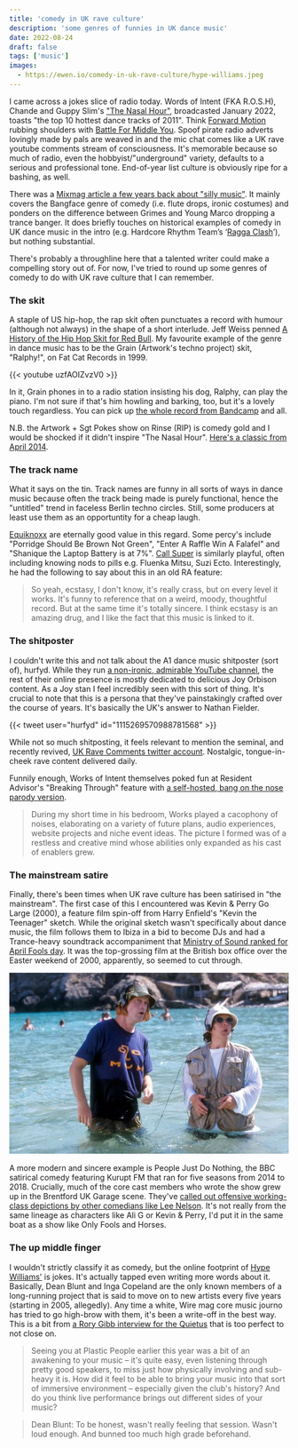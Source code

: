 ```yaml
---
title: 'comedy in UK rave culture'
description: 'some genres of funnies in UK dance music'
date: 2022-08-24
draft: false
tags: ['music']
images:
  - https://ewen.io/comedy-in-uk-rave-culture/hype-williams.jpeg
---
```


I came across a jokes slice of radio today. Words of Intent (FKA R.O.S.H),
Chande and Guppy Slim's
["The Nasal Hour"](https://soundcloud.com/balamii/the-nasal-hour-w-works-of-intent-chande-guppy-slim-january-2022),
broadcasted January 2022, toasts "the top 10 hottest dance tracks of 2011".
Think
[Forward Motion](https://www.youtube.com/watch?v=1yD2uhjQqsI&ab_channel=RECORDOirelles)
rubbing shoulders with
[Battle For Middle You](https://www.youtube.com/watch?v=aLqWjUWGYFA&ab_channel=TedHartkamp).
Spoof pirate radio adverts lovingly made by pals are weaved in and the mic chat
comes like a UK rave youtube comments stream of consciousness. It's memorable
because so much of radio, even the hobbyist/"underground" variety, defaults to a
serious and professional tone. End-of-year list culture is obviously ripe for a
bashing, as well.

There was a
[Mixmag article a few years back about "silly music"](https://mixmag.net/feature/silly-music-anti-establishment-artists-reclaiming-dance-music-funny-side).
It mainly covers the Bangface genre of comedy (i.e. flute drops, ironic
costumes) and ponders on the difference between Grimes and Young Marco dropping
a trance banger. It does briefly touches on historical examples of comedy in UK
dance music in the intro (e.g. Hardcore Rhythm Team’s
‘[Ragga Clash](https://www.youtube.com/watch?v=um9aitZBH3s)’), but nothing
substantial.

There's probably a throughline here that a talented writer could make a
compelling story out of. For now, I've tried to round up some genres of comedy
to do with UK rave culture that I can remember.

### The skit

A staple of US hip-hop, the rap skit often punctuates a record with humour
(although not always) in the shape of a short interlude. Jeff Weiss penned
[A History of the Hip Hop Skit for Red Bull](https://daily.redbullmusicacademy.com/2015/07/hip-hop-skits-history).
My favourite example of the genre in dance music has to be the Grain (Artwork's
techno project) skit, "Ralphy!", on Fat Cat Records in 1999.

{{< youtube uzfAOIZvzV0 >}}

In it, Grain phones in to a radio station insisting his dog, Ralphy, can play
the piano. I'm not sure if that's him howling and barking, too, but it's a
lovely touch regardless. You can pick up
[the whole record from Bandcamp](https://grainfc.bandcamp.com/album/untitled-g2)
and all.

N.B. the Artwork + Sgt Pokes show on Rinse (RIP) is comedy gold and I would be
shocked if it didn't inspire "The Nasal Hour".
[Here's a classic from April 2014](https://soundcloud.com/rinsefm/artwork280414).

### The track name

What it says on the tin. Track names are funny in all sorts of ways in dance
music because often the track being made is purely functional, hence the
"untitled" trend in faceless Berlin techno circles. Still, some producers at
least use them as an opportuntity for a cheap laugh.

[Equiknoxx](https://equiknoxx.bandcamp.com/) are eternally good value in this
regard. Some percy's include "Porridge Should Be Brown Not Green", "Enter A
Raffle Win A Falafel" and "Shanique the Laptop Battery is at 7%".
[Call Super](https://callsuper.bandcamp.com/) is similarly playful, often
including knowing nods to pills e.g. Fluenka Mitsu, Suzi Ecto. Interestingly, he
had the following to say about this in an old RA feature:

> So yeah, ecstasy, I don't know, it's really crass, but on every level it
> works. It's funny to reference that on a weird, moody, thoughtful record. But
> at the same time it's totally sincere. I think ecstasy is an amazing drug, and
> I like the fact that this music is linked to it.

### The shitposter

I couldn't write this and not talk about the A1 dance music shitposter (sort
of), hurfyd. While they run
[a non-ironic, admirable YouTube channel](https://www.youtube.com/channel/UCzeR0_RWnpNHe6y4DTLwE5Q),
the rest of their online presence is mostly dedicated to delicious Joy Orbison
content. As a Joy stan I feel incredibly seen with this sort of thing. It's
crucial to note that this is a persona that they've painstakingly crafted over
the course of years. It's basically the UK's answer to Nathan Fielder.

{{< tweet user="hurfyd" id="1115269570988781568" >}}

While not so much shitposting, it feels relevant to mention the seminal, and
recently revived,
[UK Rave Comments twitter account](https://twitter.com/ukravecomments?lang=en).
Nostalgic, tongue-in-cheek rave content delivered daily.

Funnily enough, Works of Intent themselves poked fun at Resident Advisor's
"Breaking Through" feature with
[a self-hosted, bang on the nose parody version](https://worksofintent.com/breaking/).

> During my short time in his bedroom, Works played a cacophony of noises,
> elaborating on a variety of future plans, audio experiences, website projects
> and niche event ideas. The picture I formed was of a restless and creative
> mind whose abilities only expanded as his cast of enablers grew.

### The mainstream satire

Finally, there's been times when UK rave culture has been satirised in "the
mainstream". The first case of this I encountered was Kevin & Perry Go Large
(2000), a feature film spin-off from Harry Enfield's "Kevin the Teenager"
sketch. While the original sketch wasn't specifically about dance music, the
film follows them to Ibiza in a bid to become DJs and had a Trance-heavy
soundtrack accompaniment that
[Ministry of Sound ranked for April Fools day](https://www.ministryofsound.com/posts/articles/2020/april/ranked-the-kevin-perry-soundtrack/).
It was the top-grossing film at the British box office over the Easter weekend
of 2000, apparently, so seemed to cut through.

![Kevin & Perry Go Large (2000)](kevin-perry.jpeg)

A more modern and sincere example is People Just Do Nothing, the BBC satirical
comedy featuring Kurupt FM that ran for five seasons from 2014 to 2018.
Crucially, much of the core cast members who wrote the show grew up in the
Brentford UK Garage scene. They've
[called out offensive working-class depictions by other comedians like Lee Nelson](https://www.nme.com/news/tv/people-just-do-nothing-creator-hits-out-at-actuall-873298).
It's not really from the same lineage as characters like Ali G or Kevin & Perry,
I'd put it in the same boat as a show like Only Fools and Horses.

### The up middle finger

I wouldn't strictly classify it as comedy, but the online footprint of
[Hype Williams'](https://www.discogs.com/artist/1874027-Hype-Williams-2) is
jokes. It's actually tapped even writing more words about it. Basically, Dean
Blunt and Inga Copeland are the only known members of a long-running project
that is said to move on to new artists every five years (starting in 2005,
allegedly). Any time a white, Wire mag core music journo has tried to go
high-brow with them, it's been a write-off in the best way. This is a bit from
[a Rory Gibb interview for the Quietus](https://thequietus.com/articles/06600-hype-williams-interview)
that is too perfect to not close on.

> Seeing you at Plastic People earlier this year was a bit of an awakening to
> your music – it's quite easy, even listening through pretty good speakers, to
> miss just how physically involving and sub-heavy it is. How did it feel to be
> able to bring your music into that sort of immersive environment – especially
> given the club's history? And do you think live performance brings out
> different sides of your music?

> Dean Blunt: To be honest, wasn't really feeling that session. Wasn't loud
> enough. And bunned too much high grade beforehand.
